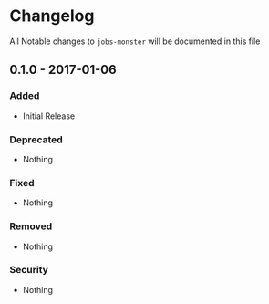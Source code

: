 # Changelog
All Notable changes to `jobs-monster` will be documented in this file

## 0.1.0 - 2017-01-06

### Added
- Initial Release

### Deprecated
- Nothing

### Fixed
- Nothing

### Removed
- Nothing

### Security
- Nothing
